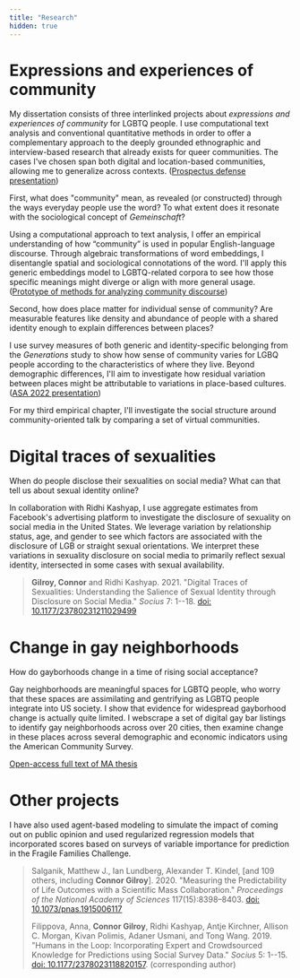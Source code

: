 ```yaml
---
title: "Research"
hidden: true
---
```


# Expressions and experiences of community

My dissertation consists of three interlinked projects about _expressions and experiences of community_ for LGBTQ people. I use computational text analysis and conventional quantitative methods in order to offer a complementary approach to the deeply grounded ethnographic and interview-based research that already exists for queer communities. The cases I've chosen span both digital and location-based communities, allowing me to generalize across contexts. ([Prospectus defense presentation](https://docs.google.com/presentation/d/15UUVJH43WEednH0CeGwg_P6NB6HegMXL6k9ov7NlmSI/edit?usp=sharing))

First, what does "community" mean, as revealed (or constructed) through the ways everyday people use the word? To what extent does it resonate with the sociological concept of _Gemeinschaft_? 

Using a computational approach to text analysis, I offer an empirical understanding of how “community” is used in popular English-language discourse. Through algebraic transformations of word embeddings, I disentangle spatial and sociological connotations of the word. I'll apply this generic embeddings model to LGBTQ-related corpora to see how those specific meanings might diverge or align with more general usage. ([Prototype of methods for analyzing community discourse](https://ccgilroy.github.io/community-discourse/))

Second, how does place matter for individual sense of community? Are measurable features like density and abundance of people with a shared identity enough to explain differences between places?

I use survey measures of both generic and identity-specific belonging from the _Generations_ study to show how sense of community varies for LGBQ people according to the characteristics of where they live. Beyond demographic differences, I'll aim to investigate how residual variation between places might be attributable to variations in place-based cultures. ([ASA 2022 presentation](https://docs.google.com/presentation/d/1kwgveT6jTLKiYw4Oqq7gQV4D85Dcd34grjLeUl0oZaw/edit?usp=sharing))

For my third empirical chapter, I'll investigate the social structure around community-oriented talk by comparing a set of virtual communities.

# Digital traces of sexualities

When do people disclose their sexualities on social media? What can that tell us about sexual identity online?

In collaboration with Ridhi Kashyap, I use aggregate estimates from Facebook's advertising platform to investigate the disclosure of sexuality on social media in the United States. We leverage variation by relationship status, age, and gender to see which factors are associated with the disclosure of LGB or straight sexual orientations. We interpret these variations in sexuality disclosure on social media to primarily reflect sexual identity, intersected in some cases with sexual availability.

> **Gilroy, Connor** and Ridhi Kashyap. 2021. "Digital Traces of Sexualities: Understanding the Salience of Sexual Identity through Disclosure on Social Media." *Socius* 7: 1--18. [doi: 10.1177/23780231211029499](https://doi.org/10.1177/23780231211029499)

# Change in gay neighborhoods

How do gayborhoods change in a time of rising social acceptance?

Gay neighborhoods are meaningful spaces for LGBTQ people, who worry that these spaces are assimilating and gentrifying as LGBTQ people integrate into US society. I show that evidence for widespread gayborhood change is actually quite limited. I webscrape a set of digital gay bar listings to identify gay neighborhoods across over 20 cities, then examine change in these places across several demographic and economic indicators using the American Community Survey.

[Open-access full text of MA thesis](https://digital.lib.washington.edu/researchworks/handle/1773/42543)

# Other projects

I have also used agent-based modeling to simulate the impact of coming out on public opinion and used regularized regression models that incorporated scores based on surveys of variable importance for prediction in the Fragile Families Challenge.  

> Salganik, Matthew J., Ian Lundberg, Alexander T. Kindel, [and 109 others, including **Connor Gilroy**]. 2020. "Measuring the Predictability of Life Outcomes with a Scientific Mass Collaboration." *Proceedings of the National Academy of Sciences* 117(15):8398–8403. [doi: 10.1073/pnas.1915006117](https://doi.org/10.1073/pnas.1915006117)
>  
> Filippova, Anna, **Connor Gilroy**, Ridhi Kashyap, Antje Kirchner, Allison C. Morgan, Kivan Polimis, Adaner Usmani, and Tong Wang. 2019. "Humans in the Loop: Incorporating Expert and Crowdsourced Knowledge for Predictions using Social Survey Data." *Socius* 5: 1--15. [doi: 10.1177/2378023118820157](https://doi.org/10.1177/2378023118820157). (corresponding author)
